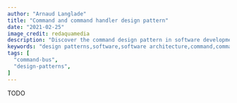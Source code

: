 ```yaml
---
author: "Arnaud Langlade"
title: "Command and command handler design pattern"
date: "2021-02-25"
image_credit: redaquamedia
description: "Discover the command design pattern in software development. Learn how commands represent user intents, handled by command handlers. Learn practical tips, examples, and insights for efficient command validation."
keywords: "design patterns,software,software architecture,command,command handler,command bus"
tags: [
  "command-bus",
  "design-patterns",
]
---
```


TODO
